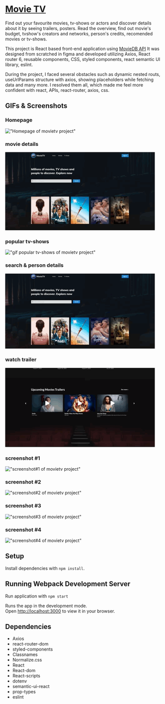 # [Movie TV](https://rm-movietv.netlify.app/)

Find out your favourite movies, tv-shows or actors and discover details about it by seeing trailers, posters. Read the overview, find out movie's budget, tvshow's creators and networks, person's credits, recomended movies or tv-shows.

This project is React based front-end application using [MovieDB API](https://www.themoviedb.org/documentation/api)
It was designed from scratched in figma and developed utilizing Axios, React router 6, reusable components, CSS, styled components, react semantic UI library, eslint.

During the project, I faced several obstacles such as dynamic nested routs, useUrlParams structure with axios, showing placeholders while fetching data and many more. I resolved them all, which made me feel more confident with react, APIs, react-router, axios, css.

## GIFs & Screenshots

### Homepage

!["Homepage of movietv project"](https://github.com/RomanMedvedev91/movietv/blob/main/src/assets/gifs/homepage_low.gif?raw=true)

### movie details

!["gif movie details of movietv project"](https://github.com/RomanMedvedev91/movietv/blob/main/src/assets/gifs/movie_detalils_low.gif?raw=true)

### popular tv-shows

!["gif popular tv-shows of movietv project"](https://github.com/RomanMedvedev91/movietv/blob/main/src/assets/gifs/popular_tvshows_low.gif?raw=true)

### search & person details

!["gif search & person details of movietv project"](https://github.com/RomanMedvedev91/movietv/blob/main/src/assets/gifs/search_personDetails_low.gif?raw=true)

### watch trailer

!["gif watch trailer of movietv project"](https://github.com/RomanMedvedev91/movietv/blob/main/src/assets/gifs/trailer_low.gif?raw=true)

### screenshot #1

!["screenshot#1 of movietv project"](https://github.com/RomanMedvedev91/movietv/blob/main/src/assets/gifs/screenshot%231.png?raw=true)

### screenshot #2

!["screenshot#2 of movietv project"](https://github.com/RomanMedvedev91/movietv/blob/main/src/assets/gifs/screenshot%232.png?raw=true)

### screenshot #3

!["screenshot#3 of movietv project"](https://github.com/RomanMedvedev91/movietv/blob/main/src/assets/gifs/screenshot%233.png?raw=true)

### screenshot #4

!["screenshot#4 of movietv project"](https://github.com/RomanMedvedev91/movietv/blob/main/src/assets/gifs/screenshot%234.png?raw=true)

## Setup

Install dependencies with `npm install`.

## Running Webpack Development Server

Run application with `npm start`

Runs the app in the development mode.\
Open [http://localhost:3000](http://localhost:3000) to view it in your browser.

## Dependencies

- Axios
- react-router-dom
- styled-components
- Classnames
- Normalize.css
- React
- React-dom
- React-scripts
- dotenv
- semantic-ui-react
- prop-types
- eslint

